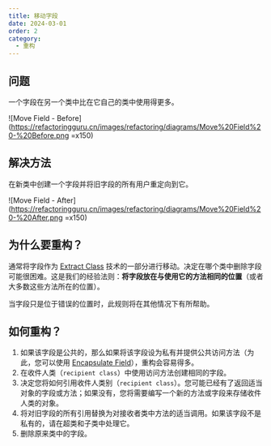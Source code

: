 ```yaml
---
title: 移动字段
date: 2024-03-01
order: 2
category:
  - 重构
---
```



## 问题

一个字段在另一个类中比在它自己的类中使用得更多。

![Move Field - Before](https://refactoringguru.cn/images/refactoring/diagrams/Move%20Field%20-%20Before.png =x150)

## 解决方法

在新类中创建一个字段并将旧字段的所有用户重定向到它。

![Move Field - After](https://refactoringguru.cn/images/refactoring/diagrams/Move%20Field%20-%20After.png =x150)

## 为什么要重构？

通常将字段作为 [Extract Class](./extract-class.md) 技术的一部分进行移动。决定在哪个类中删除字段可能很困难。这是我们的经验法则：**将字段放在与使用它的方法相同的位置**（或者大多数这些方法所在的位置）。

当字段只是位于错误的位置时，此规则将在其他情况下有所帮助。

## 如何重构？

1. 如果该字段是公共的，那么如果将该字段设为私有并提供公共访问方法（为此，您可以使用 [Encapsulate Field](../organizing-data/encapsulate-field.md)），重构会容易得多。
2. 在收件人类（`recipient class`）中使用访问方法创建相同的字段。
3. 决定您将如何引用收件人类别（`recipient class`）。您可能已经有了返回适当对象的字段或方法；如果没有，您将需要编写一个新的方法或字段来存储收件人类的对象。
4. 将对旧字段的所有引用替换为对接收者类中方法的适当调用。如果该字段不是私有的，请在超类和子类中处理它。
5. 删除原来类中的字段。